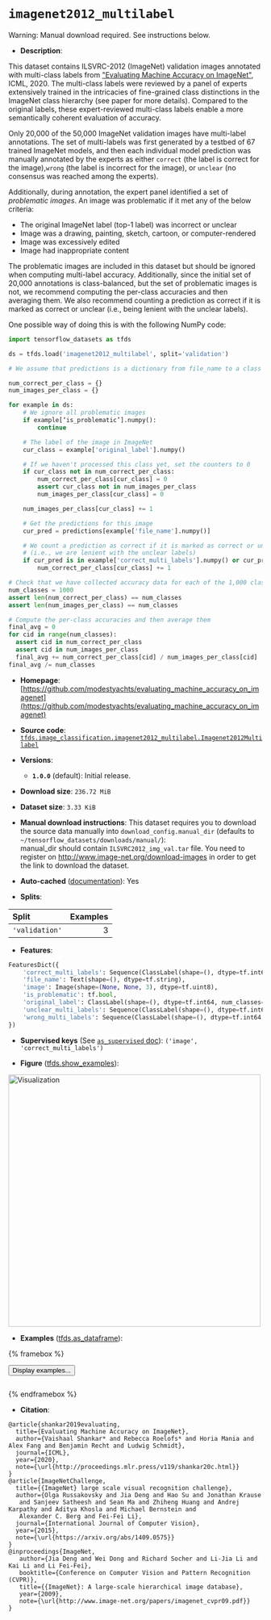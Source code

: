 <div itemscope itemtype="http://schema.org/Dataset">
  <div itemscope itemprop="includedInDataCatalog" itemtype="http://schema.org/DataCatalog">
    <meta itemprop="name" content="TensorFlow Datasets" />
  </div>
  <meta itemprop="name" content="imagenet2012_multilabel" />
  <meta itemprop="description" content="This dataset contains ILSVRC-2012 (ImageNet) validation images annotated with&#10;multi-class labels from&#10;[&quot;Evaluating Machine Accuracy on ImageNet&quot;](http://proceedings.mlr.press/v119/shankar20c/shankar20c.pdf),&#10;ICML, 2020.  The multi-class labels were reviewed by a panel of experts&#10;extensively trained in the intricacies of fine-grained class distinctions in the&#10;ImageNet class hierarchy (see paper for more details).&#10;Compared to the original labels, these expert-reviewed multi-class labels enable&#10;a more semantically coherent evaluation of accuracy.&#10;&#10;Only 20,000 of the 50,000 ImageNet validation images have multi-label&#10;annotations.  The set of multi-labels was first generated by a testbed of 67&#10;trained ImageNet models, and then each individual model prediction was manually&#10;annotated by the experts as either `correct` (the label is correct for the&#10;image),`wrong` (the label is incorrect for the image), or `unclear` (no&#10;consensus was reached among the experts).&#10;&#10;Additionally, during annotation, the expert panel identified a set of&#10;*problematic images*. An image was problematic if it met any of the below&#10;criteria:&#10;&#10;  * The original ImageNet label (top-1 label) was incorrect or unclear&#10;  * Image was a drawing, painting, sketch, cartoon, or computer-rendered&#10;  * Image was excessively edited&#10;  * Image had inappropriate content&#10;&#10;The problematic images are included in this dataset but should be ignored when&#10;computing multi-label accuracy. Additionally, since the initial set of 20,000&#10;annotations is class-balanced, but the set of problematic images is not, we&#10;recommend computing the per-class accuracies and then averaging them. We also&#10;recommend counting a prediction as correct if it is marked as correct or unclear&#10;(i.e., being lenient with the unclear labels).&#10;&#10;One possible way of doing this is with the following NumPy code:&#10;&#10;```python&#10;import tensorflow_datasets as tfds&#10;&#10;ds = tfds.load(&#x27;imagenet2012_multilabel&#x27;, split=&#x27;validation&#x27;)&#10;&#10;# We assume that predictions is a dictionary from file_name to a class index between 0 and 999&#10;&#10;num_correct_per_class = {}&#10;num_images_per_class = {}&#10;&#10;for example in ds:&#10;    # We ignore all problematic images&#10;    if example[‘is_problematic’].numpy():&#10;        continue&#10;&#10;    # The label of the image in ImageNet&#10;    cur_class = example[&#x27;original_label&#x27;].numpy()&#10;&#10;    # If we haven&#x27;t processed this class yet, set the counters to 0&#10;    if cur_class not in num_correct_per_class:&#10;        num_correct_per_class[cur_class] = 0&#10;        assert cur_class not in num_images_per_class&#10;        num_images_per_class[cur_class] = 0&#10;&#10;    num_images_per_class[cur_class] += 1&#10;&#10;    # Get the predictions for this image&#10;    cur_pred = predictions[example[&#x27;file_name&#x27;].numpy()]&#10;&#10;    # We count a prediction as correct if it is marked as correct or unclear&#10;    # (i.e., we are lenient with the unclear labels)&#10;    if cur_pred is in example[&#x27;correct_multi_labels&#x27;].numpy() or cur_pred is in example[&#x27;unclear_multi_labels&#x27;].numpy():&#10;        num_correct_per_class[cur_class] += 1&#10;&#10;# Check that we have collected accuracy data for each of the 1,000 classes&#10;num_classes = 1000&#10;assert len(num_correct_per_class) == num_classes&#10;assert len(num_images_per_class) == num_classes&#10;&#10;# Compute the per-class accuracies and then average them&#10;final_avg = 0&#10;for cid in range(num_classes):&#10;  assert cid in num_correct_per_class&#10;  assert cid in num_images_per_class&#10;  final_avg += num_correct_per_class[cid] / num_images_per_class[cid]&#10;final_avg /= num_classes&#10;&#10;```&#10;&#10;To use this dataset:&#10;&#10;```python&#10;import tensorflow_datasets as tfds&#10;&#10;ds = tfds.load(&#x27;imagenet2012_multilabel&#x27;, split=&#x27;train&#x27;)&#10;for ex in ds.take(4):&#10;  print(ex)&#10;```&#10;&#10;See [the guide](https://www.tensorflow.org/datasets/overview) for more&#10;informations on [tensorflow_datasets](https://www.tensorflow.org/datasets).&#10;&#10;&lt;img src=&quot;https://storage.googleapis.com/tfds-data/visualization/fig/imagenet2012_multilabel-1.0.0.png&quot; alt=&quot;Visualization&quot; width=&quot;500px&quot;&gt;&#10;&#10;" />
  <meta itemprop="url" content="https://www.tensorflow.org/datasets/catalog/imagenet2012_multilabel" />
  <meta itemprop="sameAs" content="https://github.com/modestyachts/evaluating_machine_accuracy_on_imagenet" />
  <meta itemprop="citation" content="@article{shankar2019evaluating,&#10;  title={Evaluating Machine Accuracy on ImageNet},&#10;  author={Vaishaal Shankar* and Rebecca Roelofs* and Horia Mania and Alex Fang and Benjamin Recht and Ludwig Schmidt},&#10;  journal={ICML},&#10;  year={2020},&#10;  note={\url{http://proceedings.mlr.press/v119/shankar20c.html}}&#10;}&#10;@article{ImageNetChallenge,&#10;  title={{ImageNet} large scale visual recognition challenge},&#10;  author={Olga Russakovsky and Jia Deng and Hao Su and Jonathan Krause&#10;   and Sanjeev Satheesh and Sean Ma and Zhiheng Huang and Andrej Karpathy and Aditya Khosla and Michael Bernstein and&#10;   Alexander C. Berg and Fei-Fei Li},&#10;  journal={International Journal of Computer Vision},&#10;  year={2015},&#10;  note={\url{https://arxiv.org/abs/1409.0575}}&#10;}&#10;@inproceedings{ImageNet,&#10;   author={Jia Deng and Wei Dong and Richard Socher and Li-Jia Li and Kai Li and Li Fei-Fei},&#10;   booktitle={Conference on Computer Vision and Pattern Recognition (CVPR)},&#10;   title={{ImageNet}: A large-scale hierarchical image database},&#10;   year={2009},&#10;   note={\url{http://www.image-net.org/papers/imagenet_cvpr09.pdf}}&#10;}" />
</div>

# `imagenet2012_multilabel`


Warning: Manual download required. See instructions below.

*   **Description**:

This dataset contains ILSVRC-2012 (ImageNet) validation images annotated with
multi-class labels from
["Evaluating Machine Accuracy on ImageNet"](http://proceedings.mlr.press/v119/shankar20c/shankar20c.pdf),
ICML, 2020. The multi-class labels were reviewed by a panel of experts
extensively trained in the intricacies of fine-grained class distinctions in the
ImageNet class hierarchy (see paper for more details). Compared to the original
labels, these expert-reviewed multi-class labels enable a more semantically
coherent evaluation of accuracy.

Only 20,000 of the 50,000 ImageNet validation images have multi-label
annotations. The set of multi-labels was first generated by a testbed of 67
trained ImageNet models, and then each individual model prediction was manually
annotated by the experts as either `correct` (the label is correct for the
image),`wrong` (the label is incorrect for the image), or `unclear` (no
consensus was reached among the experts).

Additionally, during annotation, the expert panel identified a set of
*problematic images*. An image was problematic if it met any of the below
criteria:

*   The original ImageNet label (top-1 label) was incorrect or unclear
*   Image was a drawing, painting, sketch, cartoon, or computer-rendered
*   Image was excessively edited
*   Image had inappropriate content

The problematic images are included in this dataset but should be ignored when
computing multi-label accuracy. Additionally, since the initial set of 20,000
annotations is class-balanced, but the set of problematic images is not, we
recommend computing the per-class accuracies and then averaging them. We also
recommend counting a prediction as correct if it is marked as correct or unclear
(i.e., being lenient with the unclear labels).

One possible way of doing this is with the following NumPy code:

```python
import tensorflow_datasets as tfds

ds = tfds.load('imagenet2012_multilabel', split='validation')

# We assume that predictions is a dictionary from file_name to a class index between 0 and 999

num_correct_per_class = {}
num_images_per_class = {}

for example in ds:
    # We ignore all problematic images
    if example[‘is_problematic’].numpy():
        continue

    # The label of the image in ImageNet
    cur_class = example['original_label'].numpy()

    # If we haven't processed this class yet, set the counters to 0
    if cur_class not in num_correct_per_class:
        num_correct_per_class[cur_class] = 0
        assert cur_class not in num_images_per_class
        num_images_per_class[cur_class] = 0

    num_images_per_class[cur_class] += 1

    # Get the predictions for this image
    cur_pred = predictions[example['file_name'].numpy()]

    # We count a prediction as correct if it is marked as correct or unclear
    # (i.e., we are lenient with the unclear labels)
    if cur_pred is in example['correct_multi_labels'].numpy() or cur_pred is in example['unclear_multi_labels'].numpy():
        num_correct_per_class[cur_class] += 1

# Check that we have collected accuracy data for each of the 1,000 classes
num_classes = 1000
assert len(num_correct_per_class) == num_classes
assert len(num_images_per_class) == num_classes

# Compute the per-class accuracies and then average them
final_avg = 0
for cid in range(num_classes):
  assert cid in num_correct_per_class
  assert cid in num_images_per_class
  final_avg += num_correct_per_class[cid] / num_images_per_class[cid]
final_avg /= num_classes

```

*   **Homepage**:
    [https://github.com/modestyachts/evaluating_machine_accuracy_on_imagenet](https://github.com/modestyachts/evaluating_machine_accuracy_on_imagenet)

*   **Source code**:
    [`tfds.image_classification.imagenet2012_multilabel.Imagenet2012Multilabel`](https://github.com/tensorflow/datasets/tree/master/tensorflow_datasets/image_classification/imagenet2012_multilabel/imagenet2012_multilabel.py)

*   **Versions**:

    *   **`1.0.0`** (default): Initial release.

*   **Download size**: `236.72 MiB`

*   **Dataset size**: `3.33 KiB`

*   **Manual download instructions**: This dataset requires you to
    download the source data manually into `download_config.manual_dir`
    (defaults to `~/tensorflow_datasets/downloads/manual/`):<br/>
    manual_dir should contain `ILSVRC2012_img_val.tar` file.
    You need to register on http://www.image-net.org/download-images in order
    to get the link to download the dataset.

*   **Auto-cached**
    ([documentation](https://www.tensorflow.org/datasets/performances#auto-caching)):
    Yes

*   **Splits**:

Split          | Examples
:------------- | -------:
`'validation'` | 3

*   **Features**:

```python
FeaturesDict({
    'correct_multi_labels': Sequence(ClassLabel(shape=(), dtype=tf.int64, num_classes=1000)),
    'file_name': Text(shape=(), dtype=tf.string),
    'image': Image(shape=(None, None, 3), dtype=tf.uint8),
    'is_problematic': tf.bool,
    'original_label': ClassLabel(shape=(), dtype=tf.int64, num_classes=1000),
    'unclear_multi_labels': Sequence(ClassLabel(shape=(), dtype=tf.int64, num_classes=1000)),
    'wrong_multi_labels': Sequence(ClassLabel(shape=(), dtype=tf.int64, num_classes=1000)),
})
```

*   **Supervised keys** (See
    [`as_supervised` doc](https://www.tensorflow.org/datasets/api_docs/python/tfds/load#args)):
    `('image', 'correct_multi_labels')`

*   **Figure**
    ([tfds.show_examples](https://www.tensorflow.org/datasets/api_docs/python/tfds/visualization/show_examples)):

<img src="https://storage.googleapis.com/tfds-data/visualization/fig/imagenet2012_multilabel-1.0.0.png" alt="Visualization" width="500px">

*   **Examples**
    ([tfds.as_dataframe](https://www.tensorflow.org/datasets/api_docs/python/tfds/as_dataframe)):

<!-- mdformat off(HTML should not be auto-formatted) -->

{% framebox %}

<button id="displaydataframe">Display examples...</button>
<div id="dataframecontent" style="overflow-x:scroll"></div>
<script src="https://www.gstatic.com/external_hosted/jquery2.min.js"></script>
<script>
var url = "https://storage.googleapis.com/tfds-data/visualization/dataframe/imagenet2012_multilabel-1.0.0.html";
$(document).ready(() => {
  $("#displaydataframe").click((event) => {
    // Disable the button after clicking (dataframe loaded only once).
    $("#displaydataframe").prop("disabled", true);

    // Pre-fetch and display the content
    $.get(url, (data) => {
      $("#dataframecontent").html(data);
    }).fail(() => {
      $("#dataframecontent").html(
        'Error loading examples. If the error persist, please open '
        + 'a new issue.'
      );
    });
  });
});
</script>

{% endframebox %}

<!-- mdformat on -->

*   **Citation**:

```
@article{shankar2019evaluating,
  title={Evaluating Machine Accuracy on ImageNet},
  author={Vaishaal Shankar* and Rebecca Roelofs* and Horia Mania and Alex Fang and Benjamin Recht and Ludwig Schmidt},
  journal={ICML},
  year={2020},
  note={\url{http://proceedings.mlr.press/v119/shankar20c.html}}
}
@article{ImageNetChallenge,
  title={{ImageNet} large scale visual recognition challenge},
  author={Olga Russakovsky and Jia Deng and Hao Su and Jonathan Krause
   and Sanjeev Satheesh and Sean Ma and Zhiheng Huang and Andrej Karpathy and Aditya Khosla and Michael Bernstein and
   Alexander C. Berg and Fei-Fei Li},
  journal={International Journal of Computer Vision},
  year={2015},
  note={\url{https://arxiv.org/abs/1409.0575}}
}
@inproceedings{ImageNet,
   author={Jia Deng and Wei Dong and Richard Socher and Li-Jia Li and Kai Li and Li Fei-Fei},
   booktitle={Conference on Computer Vision and Pattern Recognition (CVPR)},
   title={{ImageNet}: A large-scale hierarchical image database},
   year={2009},
   note={\url{http://www.image-net.org/papers/imagenet_cvpr09.pdf}}
}
```
